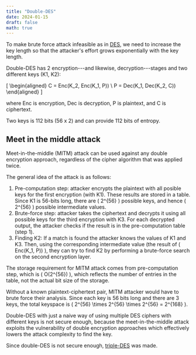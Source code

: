 ```yaml
---
title: "Double-DES"
date: 2024-01-15
draft: false
math: true
---
```


To make brute force attack infeasible as in [DES](/des),
we need to increase the key length so that
the attacker's effort grows exponentially with the key length.

Double-DES has 2 encryption---and likewise, decryption---stages and two
different keys (K1, K2):

\[
\begin{aligned}
C = Enc(K_2, Enc(K_1, P)) \\
P = Dec(K_1, Dec(K_2, C))
\end{aligned}
\]

where Enc is encryption, Dec is decryption, P is plaintext, and C is
ciphertext.

Two keys is 112 bits (56 x 2) and can provide 112 bits of entropy.

## Meet in the middle attack

Meet-in-the-middle (MITM) attack can be used against any double encryption
approach, regardless of the cipher algorithm that was applied twice.

The general idea of the attack is as follows:

1. Pre-computation step: attacker encrypts the plaintext with all
   posible keys for the first encryption (with K1). These results are
   stored in a table. Since K1 is 56-bits long, there are \( 2^{56} \) possible
   keys, and hence \( 2^{56} \) possible intermediate values.
2. Brute-force step: attacker takes the ciphertext and decrypts it using
   all possible keys for the third encryption with K3. For each
   decrypted output, the attacker checks if the result is in the
   pre-computation table (step 1).
3. Finding K2: If a match is found the attacker knows the values of K1
   and K3. Then, using the corresponding intermediate value (the result
   of \( Enc(K_1, P)) \), they can try to find K2 by performing a brute-force
   search on the second encryption layer.

The storage requirement for MITM attack comes from pre-computation step,
which is \( O(2^{56}) \), which reflects the number of entries in the table,
not the actual bit size of the storage.

Without a known plaintext-ciphertext pair, MITM attacker would have to
brute force their analysis. Since each key is 56 bits long and there are
3 keys, the total keyspace is \( 2^{56} \times 2^{56} \times 2^{56} = 2^{168} \).

Double-DES with just a naive way of using multiple DES ciphers with
different keys is not secure enough, because the meet-in-the-middle
attack exploits the vulnerability of double encryption approaches which
effectively lowers the attack complexity to find the key.

Since double-DES is not secure enough, [triple-DES](/triple-des) was made.
